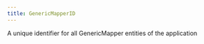 ```yaml
---
title: GenericMapperID
---
```


A unique identifier for all GenericMapper entities of the application
